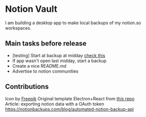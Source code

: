 # Notion Vault

I am building a desktop app to make local backups of my notion.so workspaces.

## Main tasks before release
- [testing] Start at backup at midday [check this](https://javascript.plainenglish.io/schedule-repetitive-tasks-in-node-js-3bef27515ce5)
- If app wasn't open last midday, start a backup
- Create a nice README.md
- Advertise to notion communities

## Contributions 

Icon by [Freepik](https://www.flaticon.com/free-icons/vault)
Original template Electron+React from [this repo](https://github.com/yhirose/react-typescript-electron-sample-with-create-react-app-and-electron-builder)  
Article: exporting notion data with a OAuth token https://notionbackups.com/blog/automated-notion-backup-api
